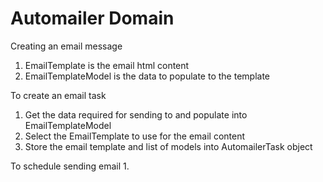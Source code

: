 ﻿# Automailer Domain

Creating an email message
1. EmailTemplate is the email html content
2. EmailTemplateModel is the data to populate to the template

To create an email task
1. Get the data required for sending to and populate into EmailTemplateModel
2. Select the EmailTemplate to use for the email content
3. Store the email template and list of models into AutomailerTask object

To schedule sending email
1. 
